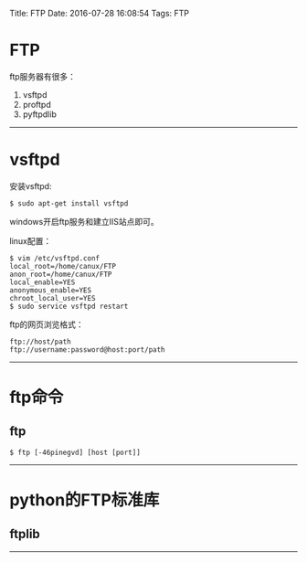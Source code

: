 Title: FTP
Date: 2016-07-28 16:08:54
Tags: FTP



# FTP

ftp服务器有很多：

1. vsftpd
2. proftpd
3. pyftpdlib

***

# vsftpd

安装vsftpd:

    $ sudo apt-get install vsftpd

windows开启ftp服务和建立IIS站点即可。

linux配置：

    $ vim /etc/vsftpd.conf
    local_root=/home/canux/FTP
    anon_root=/home/canux/FTP
    local_enable=YES
    anonymous_enable=YES
    chroot_local_user=YES
    $ sudo service vsftpd restart

ftp的网页浏览格式：

    ftp://host/path
    ftp://username:password@host:port/path

***

# ftp命令

## ftp

    $ ftp [-46pinegvd] [host [port]]

***

# python的FTP标准库

## ftplib

***
